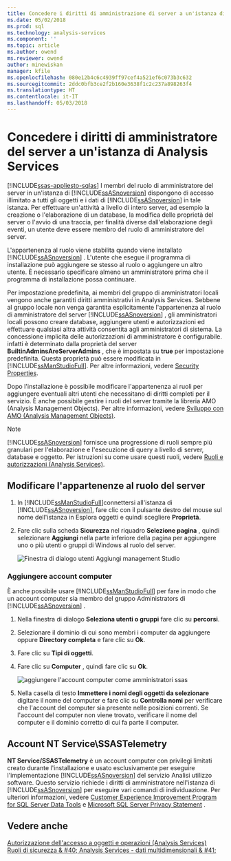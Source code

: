 ```yaml
---
title: Concedere i diritti di amministrazione di server a un'istanza di Analysis Services | Documenti Microsoft
ms.date: 05/02/2018
ms.prod: sql
ms.technology: analysis-services
ms.component: ''
ms.topic: article
ms.author: owend
ms.reviewer: owend
author: minewiskan
manager: kfile
ms.openlocfilehash: 080e12b4c6c4939ff97cef4a521ef6c073b3c632
ms.sourcegitcommit: 2ddc0bfb3ce2f2b160e3638f1c2c237a898263f4
ms.translationtype: HT
ms.contentlocale: it-IT
ms.lasthandoff: 05/03/2018
---
```

# <a name="grant-server-admin-rights-to-an--analysis-services-instance"></a>Concedere i diritti di amministratore del server a un'istanza di Analysis Services
[!INCLUDE[ssas-appliesto-sqlas](../../includes/ssas-appliesto-sqlas.md)]
  I membri del ruolo di amministratore del server in un'istanza di [!INCLUDE[ssASnoversion](../../includes/ssasnoversion-md.md)] dispongono di accesso illimitato a tutti gli oggetti e i dati di [!INCLUDE[ssASnoversion](../../includes/ssasnoversion-md.md)] in tale istanza. Per effettuare un'attività a livello di intero server, ad esempio la creazione o l'elaborazione di un database, la modifica delle proprietà del server o l'avvio di una traccia, per finalità diverse dall'elaborazione degli eventi, un utente deve essere membro del ruolo di amministratore del server.  
  
 L'appartenenza al ruolo viene stabilita quando viene installato [!INCLUDE[ssASnoversion](../../includes/ssasnoversion-md.md)] . L'utente che esegue il programma di installazione può aggiungere se stesso al ruolo o aggiungere un altro utente. È necessario specificare almeno un amministratore prima che il programma di installazione possa continuare.  
  
 Per impostazione predefinita, ai membri del gruppo di amministratori locali vengono anche garantiti diritti amministrativi in Analysis Services. Sebbene al gruppo locale non venga garantita esplicitamente l'appartenenza al ruolo di amministratore del server [!INCLUDE[ssASnoversion](../../includes/ssasnoversion-md.md)] , gli amministratori locali possono creare database, aggiungere utenti e autorizzazioni ed effettuare qualsiasi altra attività consentita agli amministratori di sistema. La concessione implicita delle autorizzazioni di amministratore è configurabile. infatti è determinato dalla proprietà del server **BuiltinAdminsAreServerAdmins** , che è impostata su **true** per impostazione predefinita. Questa proprietà può essere modificata in [!INCLUDE[ssManStudioFull](../../includes/ssmanstudiofull-md.md)]. Per altre informazioni, vedere [Security Properties](../../analysis-services/server-properties/security-properties.md).  
  
 Dopo l'installazione è possibile modificare l'appartenenza ai ruoli per aggiungere eventuali altri utenti che necessitano di diritti completi per il servizio. È anche possibile gestire i ruoli del server tramite la libreria AMO (Analysis Management Objects). Per altre informazioni, vedere [Sviluppo con AMO &#40;Analysis Management Objects&#41;](../../analysis-services/multidimensional-models/analysis-management-objects/developing-with-analysis-management-objects-amo.md).  
  
> [!NOTE]  
>  [!INCLUDE[ssASnoversion](../../includes/ssasnoversion-md.md)] fornisce una progressione di ruoli sempre più granulari per l'elaborazione e l'esecuzione di query a livello di server, database e oggetto. Per istruzioni su come usare questi ruoli, vedere [Ruoli e autorizzazioni &#40;Analysis Services&#41;](../../analysis-services/multidimensional-models/roles-and-permissions-analysis-services.md).  
  
## <a name="modify-server-role-membership"></a>Modificare l'appartenenze al ruolo del server  
  
1.  In [!INCLUDE[ssManStudioFull](../../includes/ssmanstudiofull-md.md)]connettersi all'istanza di [!INCLUDE[ssASnoversion](../../includes/ssasnoversion-md.md)], fare clic con il pulsante destro del mouse sul nome dell'istanza in Esplora oggetti e quindi scegliere **Proprietà**.  
  
2.  Fare clic sulla scheda **Sicurezza** nel riquadro **Selezione pagina** , quindi selezionare **Aggiungi** nella parte inferiore della pagina per aggiungere uno o più utenti o gruppi di Windows al ruolo del server.  
  
     ![Finestra di dialogo utenti Aggiungi management Studio](../../analysis-services/instances/media/ssas-serveradminadd.png "Aggiungi utenti dialogo management studio")  
  
### <a name="add-computer-accounts"></a>Aggiungere account computer  
 È anche possibile usare [!INCLUDE[ssManStudioFull](../../includes/ssmanstudiofull-md.md)] per fare in modo che un account computer sia membro del gruppo Administrators di [!INCLUDE[ssASnoversion](../../includes/ssasnoversion-md.md)] .  
  
1.  Nella finestra di dialogo **Seleziona utenti o gruppi** fare clic su **percorsi**.  
  
2.  Selezionare il dominio di cui sono membri i computer da aggiungere oppure **Directory completa** e fare clic su **Ok**.  
  
3.  Fare clic su **Tipi di oggetti**.  
  
4.  Fare clic su **Computer** , quindi fare clic su **Ok**.  
  
     ![aggiungere l'account computer come amministratori ssas](../../analysis-services/instances/media/ssas-in-ssms-computerobjects.png "aggiungere account computer come amministratori di ssas")  
  
5.  Nella casella di testo **Immettere i nomi degli oggetti da selezionare** digitare il nome del computer e fare clic su **Controlla nomi** per verificare che l'account del computer sia presente nelle posizioni correnti. Se l'account del computer non viene trovato, verificare il nome del computer e il dominio corretto di cui fa parte il computer.  
  
## <a name="nt-servicessastelemetry-account"></a>Account NT Service\SSASTelemetry  
 **NT Service/SSASTelemetry** è un account computer con privilegi limitati creato durante l'installazione e usato esclusivamente per eseguire l'implementazione [!INCLUDE[ssASnoversion](../../includes/ssasnoversion-md.md)] del servizio Analisi utilizzo software. Questo servizio richiede i diritti di amministratore nell'istanza di [!INCLUDE[ssASnoversion](../../includes/ssasnoversion-md.md)] per eseguire vari comandi di individuazione. Per ulteriori informazioni, vedere [Customer Experience Improvement Program for SQL Server Data Tools](../../sql-server/customer-experience-improvement-program-for-sql-server-data-tools.md) e [Microsoft SQL Server Privacy Statement](http://msdn.microsoft.com/library/57769f4a-5689-49a1-8298-e3c0db5106f8) .  
  
## <a name="see-also"></a>Vedere anche  
 [Autorizzazione dell'accesso a oggetti e operazioni &#40;Analysis Services&#41;](../../analysis-services/multidimensional-models/authorizing-access-to-objects-and-operations-analysis-services.md)   
 [Ruoli di sicurezza & #40; Analysis Services - dati multidimensionali & #41;](../../analysis-services/multidimensional-models/olap-logical/security-roles-analysis-services-multidimensional-data.md)  
  
  
